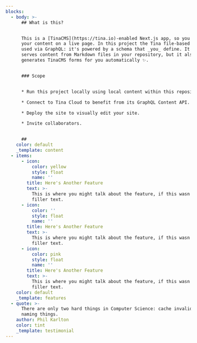 ```yaml
---
blocks:
  - body: >-
      ## What is this?


      This is a [TinaCMS](https://tina.io)-enabled Next.js app, so you can edit
      your content on a live page. In this project the Tina file-based CMS is
      used via GraphQL: it's powered by a schema that _you_ define. It not only
      serves content from Markdown files in your repository, but it also
      generates TinaCMS forms for you automatically ✨.


      ### Scope


      * Run this project locally using local content within this repository.

      * Connect to Tina Cloud to benefit from its GraphQL Content API.

      * Deploy the site to visually edit your site.

      * Invite collaborators.


      ## 
    color: default
    _template: content
  - items:
      - icon:
          color: yellow
          style: float
          name: ''
        title: Here's Another Feature
        text: >-
          This is where you might talk about the feature, if this wasn't just
          filler text.
      - icon:
          color: ''
          style: float
          name: ''
        title: Here's Another Feature
        text: >-
          This is where you might talk about the feature, if this wasn't just
          filler text.
      - icon:
          color: pink
          style: float
          name: ''
        title: Here's Another Feature
        text: >-
          This is where you might talk about the feature, if this wasn't just
          filler text.
    color: default
    _template: features
  - quote: >-
      There are only two hard things in Computer Science: cache invalidation and
      naming things.
    author: Phil Karlton
    color: tint
    _template: testimonial
---
```


